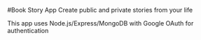 #Book Story App 
Create public and private stories from your life

This app uses Node.js/Express/MongoDB with Google OAuth for authentication